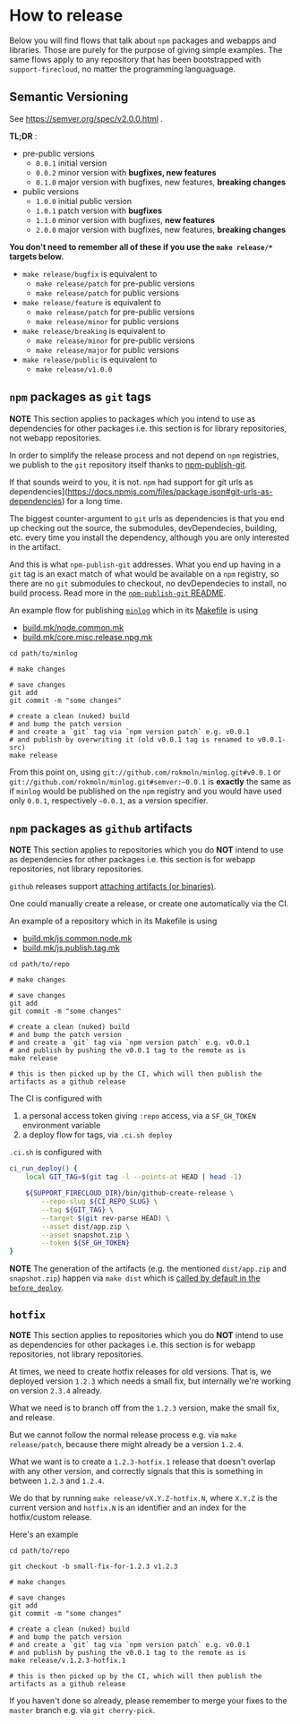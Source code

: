 # How to release

Below you will find flows that talk about `npm` packages and webapps and libraries.
Those are purely for the purpose of giving simple examples.
The same flows apply to any repository that has been bootstrapped with `support-firecloud`, no matter the programming languaguage.


## Semantic Versioning

See https://semver.org/spec/v2.0.0.html .

**TL;DR** :

* pre-public versions
  * `0.0.1` initial version
  * `0.0.2` minor version with **bugfixes, new features**
  * `0.1.0` major version with bugfixes, new features, **breaking changes**
* public versions
  * `1.0.0` initial public version
  * `1.0.1` patch version with **bugfixes**
  * `1.1.0` minor version with bugfixes, **new features**
  * `2.0.0` major version with bugfixes, new features, **breaking changes**


**You don't need to remember all of these if you use the `make release/*` targets below.**

* `make release/bugfix` is equivalent to
  * `make release/patch` for pre-public versions
  * `make release/patch` for public versions
* `make release/feature` is equivalent to
  * `make release/patch` for pre-public versions
  * `make release/minor` for public versions
* `make release/breaking` is equivalent to
  * `make release/minor` for pre-public versions
  * `make release/major` for public versions
* `make release/public` is equivalent to
  * `make release/v1.0.0`


## `npm` packages as `git` tags

**NOTE** This section applies to packages which you intend to use
as dependencies for other packages i.e. this section is for library repositories, not webapp repositories.

In order to simplify the release process and not depend on `npm` registries,
we publish to the `git` repository itself thanks to [npm-publish-git](https://github.com/andreineculau/npm-publish-git).

If that sounds weird to you, it is not. `npm` had support for
git urls as dependencies](https://docs.npmjs.com/files/package.json#git-urls-as-dependencies)
for a long time.

The biggest counter-argument to `git` urls as dependencies is that
you end up checking out the source, the submodules, devDependecies, building, etc. every time you install the dependency,
although you are only interested in the artifact.

And this is what `npm-publish-git` addresses.
What you end up having in a `git` tag is an exact match of what would be available on a `npm` registry,
so there are no `git` submodules to checkout, no devDependecies to install, no build process.
Read more in the [`npm-publish-git` README](https://github.com/andreineculau/npm-publish-git/blob/master/README.md).

An example flow for publishing [`minlog`](https://github.com/rokmoln/minlog)
which in its [Makefile](https://github.com/rokmoln/minlog/blob/master/Makefile) is using

* [build.mk/node.common.mk](../build.mk/node.common.mk)
* [build.mk/core.misc.release.npg.mk](../build.mk/core.misc.release.npg.mk)

```
cd path/to/minlog

# make changes

# save changes
git add
git commit -m "some changes"

# create a clean (nuked) build
# and bump the patch version
# and create a `git` tag via `npm version patch` e.g. v0.0.1
# and publish by overwriting it (old v0.0.1 tag is renamed to v0.0.1-src)
make release
```

From this point on, using `git://github.com/rokmoln/minlog.git#v0.0.1`
or `git://github.com/rokmoln/minlog.git#semver:~0.0.1` is **exactly** the same
as if `minlog` would be published on the `npm` registry
and you would have used only `0.0.1`, respectively `~0.0.1`, as a version specifier.


## `npm` packages as `github` artifacts

**NOTE** This section applies to repositories which you do **NOT** intend to use
as dependencies for other packages i.e. this section is for webapp repositories, not library repositories.

`github` releases support [attaching artifacts (or binaries)](https://help.github.com/articles/creating-releases/).

One could manually create a release, or create one automatically via the CI.

An example of a repository which in its Makefile is using

* [build.mk/js.common.node.mk](../build.mk/js.common.node.mk)
* [build.mk/js.publish.tag.mk](../build.mk/js.publish.tag.mk)

```
cd path/to/repo

# make changes

# save changes
git add
git commit -m "some changes"

# create a clean (nuked) build
# and bump the patch version
# and create a `git` tag via `npm version patch` e.g. v0.0.1
# and publish by pushing the v0.0.1 tag to the remote as is
make release

# this is then picked up by the CI, which will then publish the artifacts as a github release
```

The CI is configured with

1. a personal access token giving `:repo` access, via a `SF_GH_TOKEN` environment variable
2. a deploy flow for tags, via `.ci.sh deploy`

`.ci.sh` is configured with

```bash
ci_run_deploy() {
    local GIT_TAG=$(git tag -l --points-at HEAD | head -1)

    ${SUPPORT_FIRECLOUD_DIR}/bin/github-create-release \
        --repo-slug ${CI_REPO_SLUG} \
        --tag ${GIT_TAG} \
        --target $(git rev-parse HEAD) \
        --asset dist/app.zip \
        --asset snapshot.zip \
        --token ${SF_GH_TOKEN}
}
```

**NOTE** The generation of the artifacts (e.g. the mentioned `dist/app.zip` and `snapshot.zip`)
happen via `make dist` which is [called by default in the `before_deploy`](../ci/before_deploy.inc.sh).


## `hotfix`

**NOTE** This section applies to repositories which you do **NOT** intend to use
as dependencies for other packages i.e. this section is for webapp repositories, not library repositories.

At times, we need to create hotfix releases for old versions.
That is, we deployed version `1.2.3` which needs a small fix, but internally we're working on version `2.3.4` already.

What we need is to branch off from the `1.2.3` version, make the small fix, and release.

But we cannot follow the normal release process e.g. via `make release/patch`, because there might already be a version `1.2.4`.

What we want is to create a `1.2.3-hotfix.1` release that doesn't overlap with any other version, and correctly signals that this is something in between `1.2.3` and `1.2.4`.

We do that by running `make release/vX.Y.Z-hotfix.N`,
where `X.Y.Z` is the current version and `hotfix.N` is an identifier and an index for the hotfix/custom release.

Here's an example

```
cd path/to/repo

git checkout -b small-fix-for-1.2.3 v1.2.3

# make changes

# save changes
git add
git commit -m "some changes"

# create a clean (nuked) build
# and bump the patch version
# and create a `git` tag via `npm version patch` e.g. v0.0.1
# and publish by pushing the v0.0.1 tag to the remote as is
make release/v.1.2.3-hotfix.1

# this is then picked up by the CI, which will then publish the artifacts as a github release
```

If you haven't done so already, please remember to merge your fixes to the `master` branch e.g. via `git cherry-pick`.
